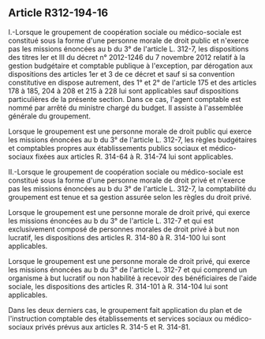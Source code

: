 ## Article R312-194-16

I.-Lorsque le groupement de coopération sociale ou médico-sociale est constitué sous la forme d'une
personne morale de droit public et n'exerce pas les missions énoncées au b du 3° de l'article L. 312-7, les
dispositions des titres Ier et III du décret n° 2012-1246 du 7 novembre 2012 relatif à la gestion budgétaire
et comptable publique à l'exception, par dérogation aux dispositions des articles 1er et 3 de ce décret et sauf
si sa convention constitutive en dispose autrement, des 1° et 2° de l'article 175 et des articles 178 à 185, 204
à 208 et 215 à 228 lui sont applicables sauf dispositions particulières de la présente section. Dans ce cas,
l'agent comptable est nommé par arrêté du ministre chargé du budget. Il assiste à l'assemblée générale du
groupement.

Lorsque le groupement est une personne morale de droit public qui exerce les missions énoncées au b du
3° de l'article L. 312-7, les règles budgétaires et comptables propres aux établissements publics sociaux et
médico-sociaux fixées aux articles R. 314-64 à R. 314-74 lui sont applicables.

II.-Lorsque le groupement de coopération sociale ou médico-sociale est constitué sous la forme d'une
personne morale de droit privé et n'exerce pas les missions énoncées au b du 3° de l'article L. 312-7, la
comptabilité du groupement est tenue et sa gestion assurée selon les règles du droit privé.

Lorsque le groupement est une personne morale de droit privé, qui exerce les missions énoncées au b du 3°
de l'article L. 312-7 et qui est exclusivement composé de personnes morales de droit privé à but non lucratif,
les dispositions des articles R. 314-80 à R. 314-100 lui sont applicables.


Lorsque le groupement est une personne morale de droit privé, qui exerce les missions énoncées au b du 3°
de l'article L. 312-7 et qui comprend un organisme à but lucratif ou non habilité à recevoir des bénéficiaires
de l'aide sociale, les dispositions des articles R. 314-101 à R. 314-104 lui sont applicables.

Dans les deux derniers cas, le groupement fait application du plan et de l'instruction comptable des
établissements et services sociaux ou médico-sociaux privés prévus aux articles R. 314-5 et R. 314-81.

